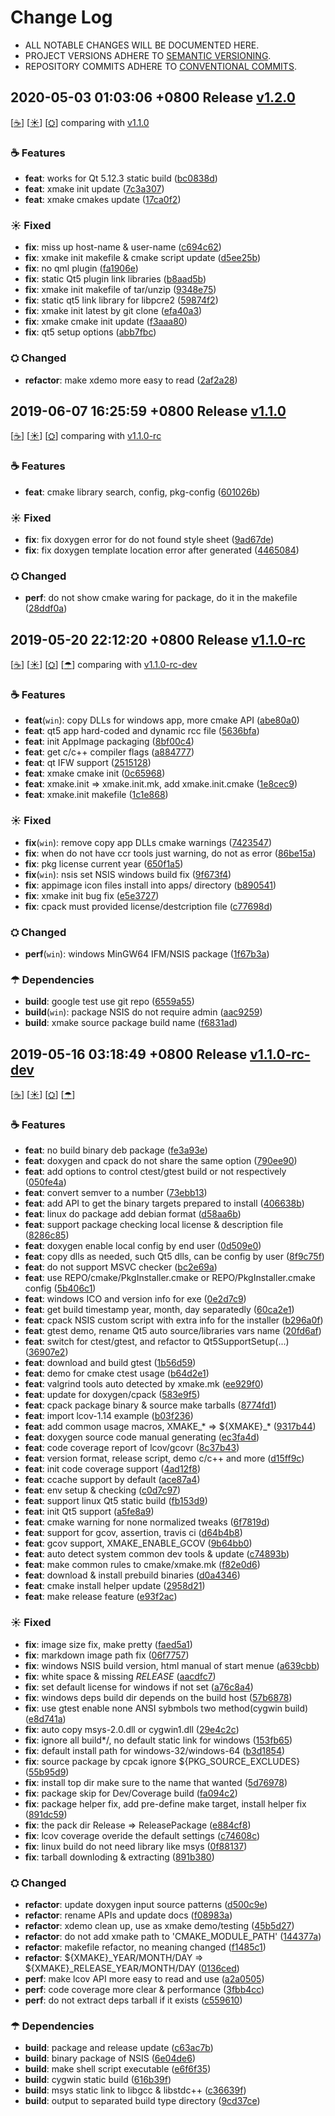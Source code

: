 # Change Log

- ALL NOTABLE CHANGES WILL BE DOCUMENTED HERE.
- PROJECT VERSIONS ADHERE TO [SEMANTIC VERSIONING](http://semver.org).
- REPOSITORY COMMITS ADHERE TO [CONVENTIONAL COMMITS](https://conventionalcommits.org).


## 2020-05-03 01:03:06 +0800 Release [v1.2.0](https://github.com/gkide/xmake/releases/tag/v1.2.0)

[[☕](#v_Features_202005030103060800)]
[[☀](#v_Fixed_202005030103060800)]
[[⛭](#v_Changed_202005030103060800)]
comparing with [v1.1.0](https://github.com/gkide/xmake/compare/v1.1.0...v1.2.0)

<span id = "v_Features_202005030103060800"></span>
### ☕ Features
- **feat**: works for Qt 5.12.3 static build ([bc0838d](https://github.com/gkide/xmake/commit/bc0838d))
- **feat**: xmake init update ([7c3a307](https://github.com/gkide/xmake/commit/7c3a307))
- **feat**: xmake cmakes update ([17ca0f2](https://github.com/gkide/xmake/commit/17ca0f2))

<span id = "v_Fixed_202005030103060800"></span>
### ☀ Fixed
- **fix**: miss up host-name & user-name ([c694c62](https://github.com/gkide/xmake/commit/c694c62))
- **fix**: xmake init makefile & cmake script update ([d5ee25b](https://github.com/gkide/xmake/commit/d5ee25b))
- **fix**: no qml plugin ([fa1906e](https://github.com/gkide/xmake/commit/fa1906e))
- **fix**: static Qt5 plugin link libraries ([b8aad5b](https://github.com/gkide/xmake/commit/b8aad5b))
- **fix**: xmake init makefile of tar/unzip ([9348e75](https://github.com/gkide/xmake/commit/9348e75))
- **fix**: static qt5 link library for libpcre2 ([59874f2](https://github.com/gkide/xmake/commit/59874f2))
- **fix**: xmake init latest by git clone ([efa40a3](https://github.com/gkide/xmake/commit/efa40a3))
- **fix**: xmake cmake init update ([f3aaa80](https://github.com/gkide/xmake/commit/f3aaa80))
- **fix**: qt5 setup options ([abb7fbc](https://github.com/gkide/xmake/commit/abb7fbc))

<span id = "v_Changed_202005030103060800"></span>
### ⛭ Changed
- **refactor**: make xdemo more easy to read ([2af2a28](https://github.com/gkide/xmake/commit/2af2a28))

## 2019-06-07 16:25:59 +0800 Release [v1.1.0](https://github.com/gkide/xmake/releases/tag/v1.1.0)

[[☕](#v_Features_201906071625590800)]
[[☀](#v_Fixed_201906071625590800)]
[[⛭](#v_Changed_201906071625590800)]
comparing with [v1.1.0-rc](https://github.com/gkide/xmake/compare/v1.1.0-rc...v1.1.0)

<span id = "v_Features_201906071625590800"></span>
### ☕ Features
- **feat**: cmake library search, config, pkg-config ([601026b](https://github.com/gkide/xmake/commit/601026b))

<span id = "v_Fixed_201906071625590800"></span>
### ☀ Fixed
- **fix**: fix doxygen error for do not found style sheet ([9ad67de](https://github.com/gkide/xmake/commit/9ad67de))
- **fix**: fix doxygen template location error after generated ([4465084](https://github.com/gkide/xmake/commit/4465084))

<span id = "v_Changed_201906071625590800"></span>
### ⛭ Changed
- **perf**: do not show cmake waring for package, do it in the makefile ([28ddf0a](https://github.com/gkide/xmake/commit/28ddf0a))

## 2019-05-20 22:12:20 +0800 Release [v1.1.0-rc](https://github.com/gkide/xmake/releases/tag/v1.1.0-rc)

[[☕](#v_Features_201905202212200800)]
[[☀](#v_Fixed_201905202212200800)]
[[⛭](#v_Changed_201905202212200800)]
[[☂](#v_Dependencies_201905202212200800)]
comparing with [v1.1.0-rc-dev](https://github.com/gkide/xmake/compare/v1.1.0-rc-dev...v1.1.0-rc)

<span id = "v_Features_201905202212200800"></span>
### ☕ Features
- **feat**(`win`): copy DLLs for windows app, more cmake API ([abe80a0](https://github.com/gkide/xmake/commit/abe80a0))
- **feat**: qt5 app hard-coded and dynamic rcc file ([5636bfa](https://github.com/gkide/xmake/commit/5636bfa))
- **feat**: init AppImage packaging ([8bf00c4](https://github.com/gkide/xmake/commit/8bf00c4))
- **feat**: get c/c++ compiler flags ([a884777](https://github.com/gkide/xmake/commit/a884777))
- **feat**: qt IFW support ([2515128](https://github.com/gkide/xmake/commit/2515128))
- **feat**: xmake cmake init ([0c65968](https://github.com/gkide/xmake/commit/0c65968))
- **feat**: xmake.init => xmake.init.mk, add xmake.init.cmake ([1e8cec9](https://github.com/gkide/xmake/commit/1e8cec9))
- **feat**: xmake.init makefile ([1c1e868](https://github.com/gkide/xmake/commit/1c1e868))

<span id = "v_Fixed_201905202212200800"></span>
### ☀ Fixed
- **fix**(`win`): remove copy app DLLs cmake warnings ([7423547](https://github.com/gkide/xmake/commit/7423547))
- **fix**: when do not have ccr tools just warning, do not as error ([86be15a](https://github.com/gkide/xmake/commit/86be15a))
- **fix**: pkg license current year ([650f1a5](https://github.com/gkide/xmake/commit/650f1a5))
- **fix**(`win`): nsis set NSIS windows build fix ([9f673f4](https://github.com/gkide/xmake/commit/9f673f4))
- **fix**: appimage icon files install into apps/ directory ([b890541](https://github.com/gkide/xmake/commit/b890541))
- **fix**: xmake init bug fix ([e5e3727](https://github.com/gkide/xmake/commit/e5e3727))
- **fix**: cpack must provided license/destcription file ([c77698d](https://github.com/gkide/xmake/commit/c77698d))

<span id = "v_Changed_201905202212200800"></span>
### ⛭ Changed
- **perf**(`win`): windows MinGW64 IFM/NSIS package ([1f67b3a](https://github.com/gkide/xmake/commit/1f67b3a))

<span id = "v_Dependencies_201905202212200800"></span>
### ☂ Dependencies
- **build**: google test use git repo ([6559a55](https://github.com/gkide/xmake/commit/6559a55))
- **build**(`win`): package NSIS do not require admin ([aac9259](https://github.com/gkide/xmake/commit/aac9259))
- **build**: xmake source package build name ([f6831ad](https://github.com/gkide/xmake/commit/f6831ad))

## 2019-05-16 03:18:49 +0800 Release [v1.1.0-rc-dev](https://github.com/gkide/xmake/releases/tag/v1.1.0-rc-dev)

[[☕](#v_Features_201905160318490800)]
[[☀](#v_Fixed_201905160318490800)]
[[⛭](#v_Changed_201905160318490800)]
[[☂](#v_Dependencies_201905160318490800)]

<span id = "v_Features_201905160318490800"></span>
### ☕ Features
- **feat**: no build binary deb package ([fe3a93e](https://github.com/gkide/xmake/commit/fe3a93e))
- **feat**: doxygen and cpack do not share the same option ([790ee90](https://github.com/gkide/xmake/commit/790ee90))
- **feat**: add options to control ctest/gtest build or not respectively ([050fe4a](https://github.com/gkide/xmake/commit/050fe4a))
- **feat**: convert semver to a number ([73ebb13](https://github.com/gkide/xmake/commit/73ebb13))
- **feat**: add API to get the binary targets prepared to install ([406638b](https://github.com/gkide/xmake/commit/406638b))
- **feat**: linux do package add debian format ([d58aa6b](https://github.com/gkide/xmake/commit/d58aa6b))
- **feat**: support package checking local license & description file ([8286c85](https://github.com/gkide/xmake/commit/8286c85))
- **feat**: doxygen enable local config by end user ([0d509e0](https://github.com/gkide/xmake/commit/0d509e0))
- **feat**: copy dlls as needed, such Qt5 dlls, can be config by user ([8f9c75f](https://github.com/gkide/xmake/commit/8f9c75f))
- **feat**: do not support MSVC checker ([bc2e69a](https://github.com/gkide/xmake/commit/bc2e69a))
- **feat**: use REPO/cmake/PkgInstaller.cmake or REPO/PkgInstaller.cmake config ([5b406c1](https://github.com/gkide/xmake/commit/5b406c1))
- **feat**: windows ICO and version info for exe ([0e2d7c9](https://github.com/gkide/xmake/commit/0e2d7c9))
- **feat**: get build timestamp year, month, day separatedly ([60ca2e1](https://github.com/gkide/xmake/commit/60ca2e1))
- **feat**: cpack NSIS custom script with extra info for the installer ([b296a0f](https://github.com/gkide/xmake/commit/b296a0f))
- **feat**: gtest demo, rename Qt5 auto source/libraries vars name ([20fd6af](https://github.com/gkide/xmake/commit/20fd6af))
- **feat**: switch for ctest/gtest, and refactor to Qt5SupportSetup(...) ([36907e2](https://github.com/gkide/xmake/commit/36907e2))
- **feat**: download and build gtest ([1b56d59](https://github.com/gkide/xmake/commit/1b56d59))
- **feat**: demo for cmake ctest usage ([b64d2e1](https://github.com/gkide/xmake/commit/b64d2e1))
- **feat**: valgrind tools auto detected by xmake.mk ([ee929f0](https://github.com/gkide/xmake/commit/ee929f0))
- **feat**: update for doxygen/cpack ([583e9f5](https://github.com/gkide/xmake/commit/583e9f5))
- **feat**: cpack package binary & source make tarballs ([8774fd1](https://github.com/gkide/xmake/commit/8774fd1))
- **feat**: import lcov-1.14 example ([b03f236](https://github.com/gkide/xmake/commit/b03f236))
- **feat**: add common usage macros, XMAKE_* => ${XMAKE}_* ([9317b44](https://github.com/gkide/xmake/commit/9317b44))
- **feat**: doxygen source code manual generating ([ec3fa4d](https://github.com/gkide/xmake/commit/ec3fa4d))
- **feat**: code coverage report of lcov/gcovr ([8c37b43](https://github.com/gkide/xmake/commit/8c37b43))
- **feat**: version format, release script, demo c/c++ and more ([d15ff9c](https://github.com/gkide/xmake/commit/d15ff9c))
- **feat**: init code coverage support ([4ad12f8](https://github.com/gkide/xmake/commit/4ad12f8))
- **feat**: ccache support by default ([ace87a4](https://github.com/gkide/xmake/commit/ace87a4))
- **feat**: env setup & checking ([c0d7c97](https://github.com/gkide/xmake/commit/c0d7c97))
- **feat**: support linux Qt5 static build ([fb153d9](https://github.com/gkide/xmake/commit/fb153d9))
- **feat**: init Qt5 support ([a5fe8a9](https://github.com/gkide/xmake/commit/a5fe8a9))
- **feat**: cmake warning for none normalized tweaks ([6f7819d](https://github.com/gkide/xmake/commit/6f7819d))
- **feat**: support for gcov, assertion, travis ci ([d64b4b8](https://github.com/gkide/xmake/commit/d64b4b8))
- **feat**: gcov support, XMAKE_ENABLE_GCOV ([9b64bb0](https://github.com/gkide/xmake/commit/9b64bb0))
- **feat**: auto detect system common dev tools & update ([c74893b](https://github.com/gkide/xmake/commit/c74893b))
- **feat**: make common rules to cmake/xmake.mk ([f82e0d6](https://github.com/gkide/xmake/commit/f82e0d6))
- **feat**: download & install prebuild binaries ([d0a4346](https://github.com/gkide/xmake/commit/d0a4346))
- **feat**: cmake install helper update ([2958d21](https://github.com/gkide/xmake/commit/2958d21))
- **feat**: make release feature ([e93f2ac](https://github.com/gkide/xmake/commit/e93f2ac))

<span id = "v_Fixed_201905160318490800"></span>
### ☀ Fixed
- **fix**: image size fix, make pretty ([faed5a1](https://github.com/gkide/xmake/commit/faed5a1))
- **fix**: markdown image path fix ([06f7757](https://github.com/gkide/xmake/commit/06f7757))
- **fix**: windows NSIS build version, html manual of start menue ([a639cbb](https://github.com/gkide/xmake/commit/a639cbb))
- **fix**: white space & missing _RELEASE_ ([aacdfc7](https://github.com/gkide/xmake/commit/aacdfc7))
- **fix**: set default license for windows if not set ([a76c8a4](https://github.com/gkide/xmake/commit/a76c8a4))
- **fix**: windows deps build dir depends on the build host ([57b6878](https://github.com/gkide/xmake/commit/57b6878))
- **fix**: use gtest enable none ANSI sybmbols two method(cygwin build) ([e8d741a](https://github.com/gkide/xmake/commit/e8d741a))
- **fix**: auto copy msys-2.0.dll or cygwin1.dll ([29e4c2c](https://github.com/gkide/xmake/commit/29e4c2c))
- **fix**: ignore all build*/,  no default static link for windows ([153fb65](https://github.com/gkide/xmake/commit/153fb65))
- **fix**: default install path for windows-32/windows-64 ([b3d1854](https://github.com/gkide/xmake/commit/b3d1854))
- **fix**: source package by cpcak ignore ${PKG_SOURCE_EXCLUDES} ([55b95d9](https://github.com/gkide/xmake/commit/55b95d9))
- **fix**: install top dir make sure to the name that wanted ([5d76978](https://github.com/gkide/xmake/commit/5d76978))
- **fix**: package skip for Dev/Coverage build ([fa094c2](https://github.com/gkide/xmake/commit/fa094c2))
- **fix**: package helper fix, add pre-define make target, install helper fix ([891dc59](https://github.com/gkide/xmake/commit/891dc59))
- **fix**: the pack dir Release => ReleasePackage ([e884cf8](https://github.com/gkide/xmake/commit/e884cf8))
- **fix**: lcov coverage overide the default settings ([c74608c](https://github.com/gkide/xmake/commit/c74608c))
- **fix**: linux build do not need library like msys ([0f88137](https://github.com/gkide/xmake/commit/0f88137))
- **fix**: tarball downloding & extracting ([891b380](https://github.com/gkide/xmake/commit/891b380))

<span id = "v_Changed_201905160318490800"></span>
### ⛭ Changed
- **refactor**: update doxygen input source patterns ([d500c9e](https://github.com/gkide/xmake/commit/d500c9e))
- **refactor**: rename APIs and update docs ([f08983a](https://github.com/gkide/xmake/commit/f08983a))
- **refactor**: xdemo clean up, use as xmake demo/testing ([45b5d27](https://github.com/gkide/xmake/commit/45b5d27))
- **refactor**: do not add xmake path to 'CMAKE_MODULE_PATH' ([144377a](https://github.com/gkide/xmake/commit/144377a))
- **refactor**: makefile refactor, no meaning changed ([f1485c1](https://github.com/gkide/xmake/commit/f1485c1))
- **refactor**: ${XMAKE}_YEAR/MONTH/DAY => ${XMAKE}_RELEASE_YEAR/MONTH/DAY ([0136ced](https://github.com/gkide/xmake/commit/0136ced))
- **perf**: make lcov API more easy to read and use ([a2a0505](https://github.com/gkide/xmake/commit/a2a0505))
- **perf**: code coverage more clear & performance ([3fbb4cc](https://github.com/gkide/xmake/commit/3fbb4cc))
- **perf**: do not extract deps tarball if it exists ([c559610](https://github.com/gkide/xmake/commit/c559610))

<span id = "v_Dependencies_201905160318490800"></span>
### ☂ Dependencies
- **build**: package and release update ([c63ac7b](https://github.com/gkide/xmake/commit/c63ac7b))
- **build**: binary package of NSIS ([6e04de6](https://github.com/gkide/xmake/commit/6e04de6))
- **build**: make shell script executable ([e6f6f35](https://github.com/gkide/xmake/commit/e6f6f35))
- **build**: cygwin static build ([616b39f](https://github.com/gkide/xmake/commit/616b39f))
- **build**: msys static link to libgcc & libstdc++ ([c36639f](https://github.com/gkide/xmake/commit/c36639f))
- **build**: output to separated build type directory ([9cd37ce](https://github.com/gkide/xmake/commit/9cd37ce))
